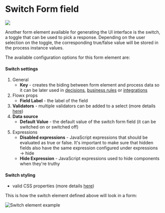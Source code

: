 # Switch Form field

![](https://s3.eu-west-1.amazonaws.com/docx.flowx.ai/2.12/switch_form_field.gif)

Another form element available for generating the UI interface is the switch, a toggle that can be used to pick a response. Depending on the user selection on the toggle, the corresponding true/false value will be stored in the process instance values.

The available configuration options for this form element are:

#### Switch settings

1. General
   * **Key** - creates the biding between form element and process data so it can be later used in [decisions](../../../node/exclusive-gateway-node.md), [business rules](../../../node/task-node/task-node.md) or [integrations](../../../node/message-send-received-task-node.md)
2. Flowx props
   * **Field Label** - the label of the field
3. **Validators** - multiple validators can be added to a select (more details [here](../../validators.md))
4. **Data source**
   * **Default Value** - the default value of the switch form field (it can be switched on or switched off)
5. Expressions
   * **Disabled expressions** - JavaScript expressions that should be evaluated as true or false. It's important to make sure that hidden fields also have the same expression configured under expressions → hide
   * **Hide Expression** - JavaScript expressions used to hide components when they're truthy

#### Switch styling

* valid CSS properties (more details [here](../../#styling))

This is how the switch element defined above will look in a form:

![Switch element example](https://s3.eu-west-1.amazonaws.com/docx.flowx.ai/2.12/switch_form_field_styling.png)